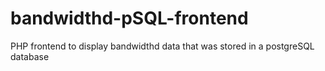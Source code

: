 bandwidthd-pSQL-frontend
========================

PHP frontend to display bandwidthd data that was stored in a postgreSQL database
